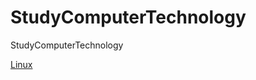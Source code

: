 # StudyComputerTechnology
StudyComputerTechnology

[Linux](https://github.com/liusuxian/StudyComputerTechnology/tree/master/Linux)
